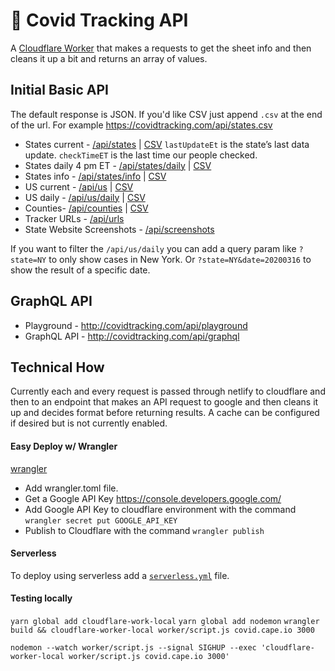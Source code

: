 # 👷 Covid Tracking API

A [Cloudflare Worker](https://developers.cloudflare.com/workers/) that makes a requests to get the sheet info and then cleans it up a bit and returns an array of values.

## Initial Basic API

The default response is JSON. If you'd like CSV just append `.csv` at the end of the url. For example https://covidtracking.com/api/states.csv

* States current - [/api/states](https://covidtracking.com/api/states) | [CSV](https://covidtracking.com/api/states.csv) `lastUpdateEt` is the state’s last data update. `checkTimeET` is the last time our people checked.
* States daily 4 pm ET - [/api/states/daily](https://covidtracking.com/api/states/daily) | [CSV](http://covidtracking.com/api/states/daily.csv)
* States info - [/api/states/info](https://covidtracking.com/api/states/info) | [CSV](https://covidtracking.com/api/states/info.csv)
* US current - [/api/us](http://covidtracking.com/api/us) | [CSV](https://covidtracking.com/api/us.csv)
* US daily - [/api/us/daily](https://covidtracking.com/api/us/daily) | [CSV](https://covidtracking.com/api/us/daily.csv)
* Counties- [/api/counties](https://covidtracking.com/api/counties) | [CSV](https://covidtracking.com/api/counties.csv)
* Tracker URLs - [/api/urls](https://covidtracking.com/api/urls)
* State Website Screenshots - [/api/screenshots](https://covidtracking.com/api/screenshots)

If you want to filter the `/api/us/daily` you can add a query param like `?state=NY` to only show cases in New York. Or `?state=NY&date=20200316` to show the result of a specific date.

## GraphQL API

* Playground - http://covidtracking.com/api/playground
* GraphQL API - http://covidtracking.com/api/graphql

## Technical How

Currently each and every request is passed through netlify to cloudflare and then to an endpoint that makes an API request to google and then cleans it up and decides format before returning results. A cache can be configured if desired but is not currently enabled.

#### Easy Deploy w/ Wrangler

[wrangler](https://github.com/cloudflare/wrangler)

* Add wrangler.toml file.
* Get a Google API Key https://console.developers.google.com/
* Add Google API Key to cloudflare environment with the command `wrangler secret put GOOGLE_API_KEY`
* Publish to Cloudflare with the command `wrangler publish`

#### Serverless

To deploy using serverless add a [`serverless.yml`](https://serverless.com/framework/docs/providers/cloudflare/) file.

#### Testing locally
`yarn global add cloudflare-work-local`
`yarn global add nodemon`
`wrangler build && cloudflare-worker-local worker/script.js covid.cape.io 3000`

`nodemon --watch worker/script.js --signal SIGHUP --exec 'cloudflare-worker-local worker/script.js covid.cape.io 3000'`
